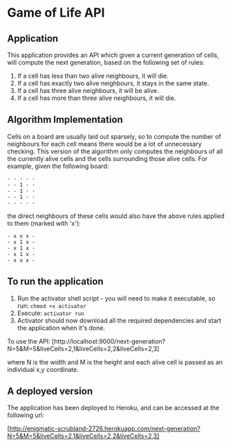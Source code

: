 Game of Life API
=================================

## Application
This application provides an API which given a current generation of cells, will compute the next generation, based on the following set of rules:

1. If a cell has less than two alive neighbours, it will die.
2. If a cell has exactly two alive neighbours, it stays in the same state.
3. If a cell has three alive neighbours, it will be alive.
4. If a cell has more than three alive neighbours, it will die.

## Algorithm Implementation
Cells on a board are usually laid out sparsely, so to compute the number of neighbours for each cell means there would be a lot of unnecessary checking.
This version of the algorithm only computes the neighbours of all the currently alive cells and the cells surrounding those alive cells. For example, given the following board:<br/>

    - - - - -
    - - 1 - -
    - - 1 - - 
    - - 1 - -
    - - - - -

the direct neighbours of these cells would also have the above rules applied to them (marked with 'x'):

    - x x x -
    - x 1 x -
    - x 1 x -
    - x 1 x -
    - x x x -


## To run the application

1. Run the activator shell script - you will need to make it executable, so run: `chmod +x activator`
3. Execute: `activator run`
4. Activator should now download all the required dependencies and start the application when it's done.

To use the API:
[http://localhost:9000/next-generation?N=5&M=5&liveCells=2,1&liveCells=2,2&liveCells=2,3]

where N is the width and M is the height and each alive cell is passed as an individual x,y coordinate.

## A deployed version

The application has been deployed to Heroku, and can be accessed at the following url:

[http://enigmatic-scrubland-2726.herokuapp.com/next-generation?N=5&M=5&liveCells=2,1&liveCells=2,2&liveCells=2,3]
